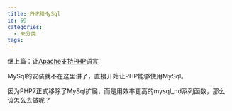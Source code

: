 ```yaml
---
title: PHP和MySql
id: 59
categories:
  - 未分类
tags:
---
```


继上篇：[让Apache支持PHP语言](http://echo.chenbitao.com/?p=49)

MySql的安装就不在这里讲了，直接开始让PHP能够使用MySql。

因为PHP7正式移除了MySql扩展，而是用效率更高的mysql_nd系列函数，那么该怎么去做呢？